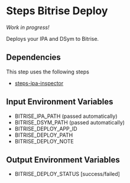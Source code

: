 # Steps Bitrise Deploy

*Work in progress!*

Deploys your IPA and DSym to Bitrise.

## Dependencies

This step uses the following steps
* [steps-ipa-inspector](https://github.com/bitrise-io/steps-ipa-inspector)

## Input Environment Variables

* BITRISE_IPA_PATH (passed automatically)
* BITRISE_DSYM_PATH (passed automatically)
* BITRISE_DEPLOY_APP_ID
* BITRISE_DEPLOY_PATH
* BITRISE_DEPLOY_NOTE

## Output Environment Variables

* BITRISE_DEPLOY_STATUS [success/failed]
